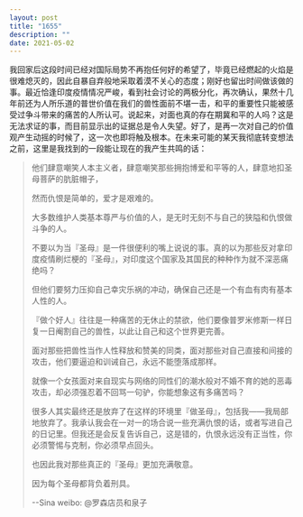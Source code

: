 ```yaml
---
layout: post
title: "1655"
description: ""
date: 2021-05-02
---
```

我回家后这段时间已经对国际局势不再抱任何好的希望了，毕竟已经燃起的火焰是很难熄灭的，因此自暴自弃般地采取着漠不关心的态度；刚好也留出时间做该做的事。最近恰逢印度疫情情况严峻，看到社会讨论的两极分化，再次确认，果然十几年前还为人所乐道的普世价值在我们的兽性面前不堪一击，和平的重要性只能被感受过争斗带来的痛苦的人所认可。说起来，对面也真的存在期冀和平的人吗？这是无法求证的事，而目前显示出的证据总是令人失望。好了，是再一次对自己的价值观产生动摇的时候了，这一次也即将触及根本。在未来可能的某天我彻底转变想法之前，这里是我找到的一段能让现在的我产生共鸣的话：

>他们肆意嘲笑人本主义者，肆意嘲笑那些拥抱博爱和平等的人，肆意地扣圣母菩萨的肮脏帽子，
>
>然而仇恨是简单的，爱才是艰难的。
>
>大多数维护人类基本尊严与价值的人，是无时无刻不与自己的狭隘和仇恨做斗争的人。
>
>不要以为当『圣母』是一件很便利的嘴上说说的事。真的以为那些反对拿印度疫情刷烂梗的『圣母』，对印度这个国家及其国民的种种作为就不深恶痛绝吗？
>
>但他们要努力压抑自己幸灾乐祸的冲动，确保自己还是一个有血有肉有基本人性的人。
>
>『做个好人』往往是一种痛苦的无休止的禁欲，他们要像普罗米修斯一样日复一日阉割自己的兽性，以此让自己和这个世界更完善。
>
>面对那些把兽性当作人性释放和赞美的同类，面对那些对自己直接和间接的攻击，他们要逼迫和训诫自己，永远不能堕落成那样。
>
>就像一个女孩面对来自现实与网络的同性们的潮水般对不婚不育的她的恶毒攻击，却必须强忍着不回骂一句驴，你能想象这有多痛苦吗？
>
>很多人其实最终还是放弃了在这样的环境里『做圣母』，包括我——我局部地放弃了。我承认我会在一对一的场合说一些充满仇恨的话，或者写进自己的日记里。但我还是会反复告诉自己，这是错的，仇恨永远没有正当性，你必须警惕与克制，你必须早点回头。
>
>也因此我对那些真正的『圣母』更加充满敬意。
>
>因为每个圣母都背负着刑具。
>
>--Sina weibo: @罗森店员和泉子